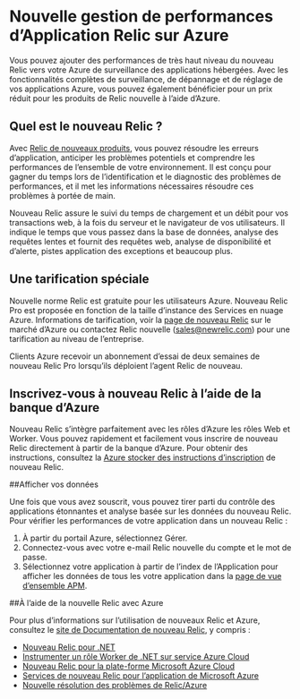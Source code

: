 <properties 
    pageTitle="À l’aide de la nouvelle Relic avec Azure | Microsoft Azure" 
    description="Apprenez à utiliser le service de Relic nouvelle pour gérer et analyser votre application Azure." 
    services="" 
    documentationCenter=".net" 
    authors="nickfloyd" 
    manager="timlt" 
    editor=""/>

<tags 
    ms.service="cloud-services" 
    ms.workload="tbd" 
    ms.tgt_pltfrm="na" 
    ms.devlang="dotnet" 
    ms.topic="article" 
    ms.date="08/23/2016" 
    ms.author="nickfloyd@newrelic.com"/>


# <a name="new-relic-application-performance-management-on-azure"></a>Nouvelle gestion de performances d’Application Relic sur Azure

Vous pouvez ajouter des performances de très haut niveau du nouveau Relic vers votre Azure de surveillance des applications hébergées. Avec les fonctionnalités complètes de surveillance, de dépannage et de réglage de vos applications Azure, vous pouvez également bénéficier pour un prix réduit pour les produits de Relic nouvelle à l’aide d’Azure.

## <a name="what-is-new-relic"></a>Quel est le nouveau Relic ?

Avec [Relic de nouveaux produits](https://newrelic.com/products), vous pouvez résoudre les erreurs d’application, anticiper les problèmes potentiels et comprendre les performances de l’ensemble de votre environnement. Il est conçu pour gagner du temps lors de l’identification et le diagnostic des problèmes de performances, et il met les informations nécessaires résoudre ces problèmes à portée de main.

Nouveau Relic assure le suivi du temps de chargement et un débit pour vos transactions web, à la fois du serveur et le navigateur de vos utilisateurs. Il indique le temps que vous passez dans la base de données, analyse des requêtes lentes et fournit des requêtes web, analyse de disponibilité et d’alerte, pistes application des exceptions et beaucoup plus. 

## <a name="special-pricing"></a>Une tarification spéciale
Nouvelle norme Relic est gratuite pour les utilisateurs Azure. Nouveau Relic Pro est proposée en fonction de la taille d’instance des Services en nuage Azure. Informations de tarification, voir la [page de nouveau Relic](https://azure.microsoft.com/marketplace/partners/newrelic/newrelic/) sur le marché d’Azure ou contactez Relic nouvelle (sales@newrelic.com) pour une tarification au niveau de l’entreprise.

Clients Azure recevoir un abonnement d’essai de deux semaines de nouveau Relic Pro lorsqu’ils déploient l’agent Relic de nouveau.

## <a name="sign-up-for-new-relic-using-the-azure-store"></a>Inscrivez-vous à nouveau Relic à l’aide de la banque d’Azure
Nouveau Relic s’intègre parfaitement avec les rôles d’Azure les rôles Web et Worker. Vous pouvez rapidement et facilement vous inscrire de nouveau Relic directement à partir de la banque d’Azure. Pour obtenir des instructions, consultez la [Azure stocker des instructions d’inscription](https://docs.newrelic.com/docs/agents/net-agent/azure-installation/azure-cloud-services#signup) de nouveau Relic.

##<a name="view-your-data"></a>Afficher vos données

Une fois que vous avez souscrit, vous pouvez tirer parti du contrôle des applications étonnantes et analyse basée sur les données du nouveau Relic. Pour vérifier les performances de votre application dans un nouveau Relic :

1. À partir du portail Azure, sélectionnez Gérer.
2. Connectez-vous avec votre e-mail Relic nouvelle du compte et le mot de passe.
3. Sélectionnez votre application à partir de l’index de l’Application pour afficher les données de tous les votre application dans la [page de vue d’ensemble APM](https://docs.newrelic.com/docs/apm/applications-menu/monitoring/apm-overview-page).

##<a name="using-new-relic-with-azure"></a>À l’aide de la nouvelle Relic avec Azure

Pour plus d’informations sur l’utilisation de nouveaux Relic et Azure, consultez le [site de Documentation de nouveau Relic](https://docs.newrelic.com/docs/agents/net-agent/azure-installation), y compris : 

* [Nouveau Relic pour .NET](https://docs.newrelic.com/docs/agents/net-agent/getting-started/new-relic-net)
* [Instrumenter un rôle Worker de .NET sur service Azure Cloud](https://docs.newrelic.com/docs/agents/net-agent/azure-installation/instrument-net-worker-role-azure-cloud-service)
* [Nouveau Relic pour la plate-forme Microsoft Azure Cloud](https://docs.newrelic.com/docs/agents/net-agent/azure-installation/azure-cloud-services)
* [Services de nouveau Relic pour l’application de Microsoft Azure](https://docs.newrelic.com/docs/agents/net-agent/azure-installation/azure-portal)
* [Nouvelle résolution des problèmes de Relic/Azure](https://docs.newrelic.com/docs/agents/net-agent/azure-troubleshooting)


